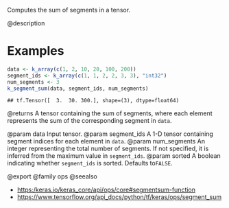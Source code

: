 Computes the sum of segments in a tensor.

@description

# Examples

```r
data <- k_array(c(1, 2, 10, 20, 100, 200))
segment_ids <- k_array(c(1, 1, 2, 2, 3, 3), "int32")
num_segments <- 3
k_segment_sum(data, segment_ids, num_segments)
```

```
## tf.Tensor([  3.  30. 300.], shape=(3), dtype=float64)
```

@returns
A tensor containing the sum of segments, where each element
represents the sum of the corresponding segment in `data`.

@param data Input tensor.
@param segment_ids A 1-D tensor containing segment indices for each
    element in `data`.
@param num_segments An integer representing the total number of
    segments. If not specified, it is inferred from the maximum
    value in `segment_ids`.
@param sorted A boolean indicating whether `segment_ids` is sorted.
    Defaults to`FALSE`.

@export
@family ops
@seealso
+ <https:/keras.io/keras_core/api/ops/core#segmentsum-function>
+ <https://www.tensorflow.org/api_docs/python/tf/keras/ops/segment_sum>
